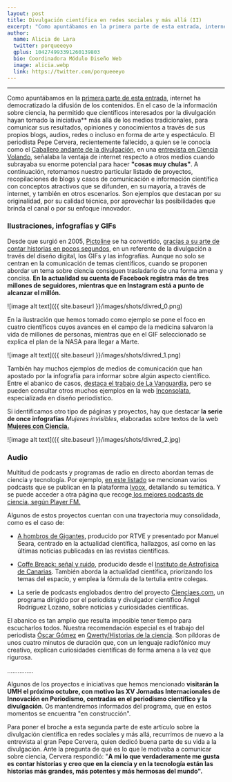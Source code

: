 ```yaml
---
layout: post
title: Divulgación científica en redes sociales y más allá (II)
excerpt: "Como apuntábamos en la primera parte de esta entrada, internet ha democratizado la difusión de los contenidos. En el caso de la información sobre ciencia, ha permitido que científicos interesados por la divulgación hayan tomado la iniciativa más allá de los medios tradicionales, para comunicar sus resultados, opiniones y conocimientos a través de sus propios blogs, audios, redes o incluso en forma de arte y espectáculo. El periodista Pepe Cervera, recientemente fallecido, a quien se le conocía como el Caballero andante de la divulgación, en una entrevista en Ciencia Volando, señalaba la ventaja de internet respecto a otros medios cuando subrayaba su enorme potencial para hacer 'cosas muy chulas'. A continuación, retomamos nuestro particular listado de proyectos, recopilaciones de blogs y casos de comunicación e información científica con conceptos atractivos que se difunden, en su mayoría, a través de internet, y también en otros escenarios. Son ejemplos que destacan por su originalidad, por su calidad técnica, por aprovechar las posibilidades que brinda el canal o por su enfoque innovador."
author:
  name: Alicia de Lara
  twitter: porqueeeyo
  gplus: 104274993391260139803 
  bio: Coordinadora Módulo Diseño Web
  image: alicia.webp
  link: https://twitter.com/porqueeeyo
---
```

****

Como apuntábamos en la [primera parte de esta entrada](http://mip.umh.es/blog/2019/02/05/divulgacion-cientifica-redes-sociales-1/), internet ha democratizado la difusión de los contenidos. En el caso de la información sobre ciencia, ha permitido que científicos interesados por la divulgación hayan tomado la iniciativa** más allá de los medios tradicionales, para comunicar sus resultados, opiniones y conocimientos a través de sus propios blogs, audios, redes o incluso en forma de arte y espectáculo. El periodista Pepe Cervera, recientemente fallecido, a quien se le conocía como el [Caballero andante de la divulgación](https://www.vozpopuli.com/altavoz/next/ultimo-caballero-andante-divulgacion_0_1177683657.html), en una [entrevista en Ciencia Volando](https://www.ivoox.com/ciencia-volando-2-x-vii-divulgacion-con-audios-mp3_rf_22970848_1.html), señalaba la ventaja de internet respecto a otros medios cuando subrayaba su enorme potencial para hacer **"cosas muy chulas"**. A continuación, retomamos nuestro particular listado de proyectos, recopilaciones de blogs y casos de comunicación e información científica con conceptos atractivos que se difunden, en su mayoría, a través de internet, y también en otros escenarios. Son ejemplos que destacan por su originalidad, por su calidad técnica, por aprovechar las posibilidades que brinda el canal o por su enfoque innovador. 

### Ilustraciones, infografías y GIFs

Desde que surgió en 2005, [Pictoline](http://pictoline.com/) se ha convertido, [gracias a su arte de contar historias en pocos segundos](https://verne.elpais.com/verne/2016/11/30/mexico/1480539582_291580.html), en un referente de la divulgación a través del diseño digital, los GIFs y las infografías.  Aunque no solo se centran en la comunicación de temas científicos, cuando se proponen abordar un tema sobre ciencia consiguen trasladarlo de una forma amena y concisa. **En la actualidad su cuenta de Facebook registra más de tres millones de seguidores, mientras que en Instagram está a punto de alcanzar el millón.**

![image alt text]({{ site.baseurl }}/images/shots/divred_0.png)

En la ilustración que hemos tomado como ejemplo se pone el foco en cuatro científicos cuyos avances en el campo de la medicina salvaron la vida de millones de personas, mientras que en el GIF seleccionado se explica el plan de la NASA para llegar a Marte. 

![image alt text]({{ site.baseurl }}/images/shots/divred_1.png)

También hay muchos ejemplos de medios de comunicación que han apostado por la infografía para informar sobre algún aspecto científico. Entre el abanico de casos, [destaca el trabajo de La Vanguardia](https://www.lavanguardia.com/vida/20181118/453000273332/la-vanguardia-premio-nh-infografias.html), pero se pueden consultar otros muchos ejemplos en la web [Inconsolata](https://inconsolata.com/), especializada en diseño periodístico. 

Si identificamos otro tipo de páginas y proyectos, hay que destacar **la serie de once infografías** _Mujeres invisibles_, elaboradas sobre textos de la web **[Mujeres con Ciencia.](https://mujeresconciencia.com/2018/05/23/infografias-mujeres-invisibles/)**

![image alt text]({{ site.baseurl }}/images/shots/divred_2.jpg)

### Audio

Multitud de podcasts y programas de radio en directo abordan temas de ciencia y tecnología. Por ejemplo, [en este listado](https://socialmediaeninvestigacion.com/podcast-comunicacion-cientifica/) se mencionan varios podcasts que se publican en la plataforma [Ivoox](https://www.ivoox.com/), detallando su temática. Y se puede acceder a otra página que recoge[ los mejores podcasts de ciencia, según Player FM.](https://player.fm/es/featured/science)

Algunos de estos proyectos cuentan con una trayectoria muy consolidada, como es el caso de:

* [A hombros de Gigantes](http://www.rtve.es/alacarta/audios/a-hombros-de-gigantes/), producido por RTVE y presentado por Manuel Seara, centrado en la actualidad científica, hallazgos, así como en las últimas noticias publicadas en las revistas científicas. 

* [Coffe Breack: señal y ruido](http://vivaldi.ll.iac.es/proyecto/coffeebreak/), producido desde el [Instituto de Astrofísica de Canarias](http://www.iac.es/). También aborda la actualidad científica, priorizando los temas del espacio, y emplea la fórmula de la tertulia entre colegas.

* La serie de podcasts englobados dentro del proyecto [Cienciaes.com](http://cienciaes.com/vanguardia/2018/03/14/), un programa dirigido por el periodista y divulgador científico Ángel Rodríguez Lozano, sobre noticias y curiosidades científicas.

El abanico es tan amplio que resulta imposible tener tiempo para escucharlos todos. Nuestra recomendación especial es el trabajo del periodista [Óscar Gómez](https://twitter.com/oscar_gomez?lang=es) en [Qwerty/Historias de la ciencia](https://www.ivoox.com/podcast-qwerty-historias-ciencia_sq_f1311470_1.html). Son píldoras de unos cuatro minutos de duración que, con un lenguaje radiofónico muy creativo, explican curiosidades científicas de forma amena a la vez que rigurosa. 

……………

Algunos de los proyectos e iniciativas que hemos mencionado **visitarán la UMH el próximo octubre, con motivo las XV Jornadas Internacionales de Innovación en Periodismo, centradas en el periodismo científico y la divulgación**. Os mantendremos informados del programa, que en estos momentos se encuentra "en construcción". 

Para poner el broche a esta segunda parte de este artículo sobre la divulgación científica en redes sociales y más allá, recurrimos de nuevo a la entrevista al gran Pepe Cervera, quien dedicó buena parte de su vida a la divulgación. Ante la pregunta de qué es lo que le motivaba a comunicar sobre ciencia, Cervera respondió: "**A mí lo que verdaderamente me gusta es contar historias y creo que en la ciencia y en la tecnología están las historias más grandes, más potentes y más hermosas del mundo".**

